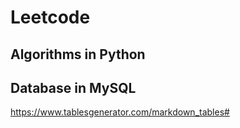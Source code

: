 # Leetcode 

## Algorithms in Python
## Database in MySQL

https://www.tablesgenerator.com/markdown_tables#
